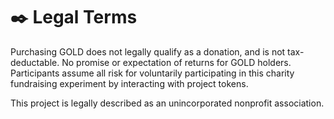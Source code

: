 # ✒️ Legal Terms

Purchasing GOLD does not legally qualify as a donation, and is not tax-deductable. No promise or expectation of returns for GOLD holders. Participants assume all risk for voluntarily participating in this charity fundraising experiment by interacting with project tokens.   

This project is legally described as an unincorporated nonprofit association. 
